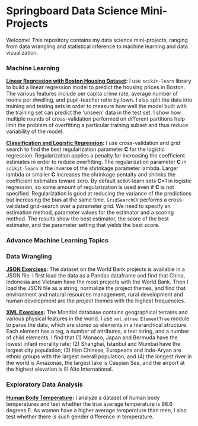 # Springboard Data Science Mini-Projects

Welcome! This repository contains my data science mini-projects, ranging from data wrangling and statistical inference to machine learning and data visualization.


### Machine Learning

**[Linear Regression with Boston Housing Dataset](https://github.com/andrewjsiu/Springboard-Coursework/blob/master/Machine_Learning_Exercises/linear_regression/Mini_Project_Linear_Regression.ipynb):** I use `scikit-learn` library to build a linear regression model to predict the housing prices in Boston. The various features include per capita crime rate, average number of rooms per dwelling, and pupil-teacher ratio by town. I also split the data into training and testing sets in order to measure how well the model built with the training set can predict the 'unseen' data in the test set. I show how multiple rounds of cross-validation performed on different partitions help limit the problem of overfitting a particular training subset and thus reduce variability of the model.

**[Classification and Logistic Regression](https://github.com/andrewjsiu/Springboard-Coursework/blob/master/Machine_Learning_Exercises/logistic_regression/Mini_Project_Logistic_Regression.ipynb):** I use cross-validation and grid search to find the best regularization parameter **C** for the logistic regression. Regularization applies a penalty for increasing the coefficient estimates in order to reduce overfitting. The regularization parameter **C** in `scikit-learn` is the inverse of the shrinkage parameter lambda. Larger lambda or smaller **C** increases the shrinkage pentalty and shrinks the coefficient estimates toward zero. By default scikit-learn sets **C**=1 in logistic regression, so some amount of regularization is used even if **C** is not specified. Regularization is good at reducing the variance of the predictions but increasing the bias at the same time. `GridSearchCV` performs a cross-validated grid-search over a parameter grid. We need to specify an estimation method, parameter values for the estimator and a scoring method. The results show the best estimator, the score of the best estimator, and the parameter setting that yields the best score.

### Advance Machine Learning Topics


### Data Wrangling

**[JSON Exercises](https://github.com/andrewjsiu/Springboard-Coursework/blob/master/Data_Wrangling/data_wrangling_json/json_exercise.ipynb):** The dataset on the World Bank projects is available in a JSON file. I first load the data as a Pandas dataframe and find that China, Indonesia and Vietnam have the most projects with the World Bank. Then I load the JSON file as a string, normalize the project themes, and find that environment and natural resources management, rural development and human development are the project themes with the highest frequencies. 

**[XML Exercises](https://github.com/andrewjsiu/Springboard-Coursework/blob/master/Data_Wrangling/data_wrangling_xml/xml_exercise.ipynb):** The Mondial database contains geographical terrains and various physical features in the world. I use `xml.etree.ElementTree` module to parse the data, which are stored as elements in a hierarchical structure. Each element has a tag, a number of attributes, a text string, and a number of child elements. I find that (1) Monaco, Japan and Bermuda have the lowest infant morality rate; (2) Shanghai, Istanbul and Mumbai have the largest city population; (3) Han Chinese, Europeans and Indo-Aryan are ethnic groups with the largest overall population, and (4) the longest river in the world is Amazonas, the largest lake is Caspian Sea, and the airport at the highest elevation is El Alto International. 

### Exploratory Data Analysis

**[Human Body Temperature](https://github.com/andrewjsiu/Springboard-Coursework/blob/master/Exploratory_Data_Analysis/data_human_temperature/inferential_statistics_exercise_1_human_temperatures.ipynb):** 
I analyze a dataset of human body temperatures and test whether the true average temperature is 98.6 degrees F. As women have a higher average temperature than men, I also test whether there is such gender difference in temperature.   

